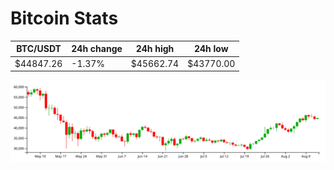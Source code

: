# Bitcoin Stats

BTC/USDT|24h change|24h high|24h low|
|---|---|---|---|
|$44847.26|-1.37%|$45662.74|$43770.00|

<img src="./chart.svg">
